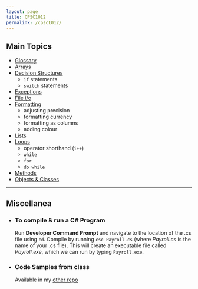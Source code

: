 ```yaml
---
layout: page
title: CPSC1012
permalink: /cpsc1012/
---
```


## Main Topics
- [Glossary](./glossary)
- [Arrays](./arrays)
- [Decision Structures](./decisionstructures)
  - `if` statements
  - `switch` statements
- [Exceptions](./exceptions)
- [File i/o](./fileIO)
- [Formatting](./formatting)
  - adjusting precision
  - formatting currency
  - formatting as columns
  - adding colour
- [Lists](./lists)
- [Loops](./loops)
  - operator shorthand (`i++`)
  - `while`
  - `for`
  - `do while`
- [Methods](./methods)
- [Objects & Classes](./objects)


***

## Miscellanea

- ### To compile & run a C# Program

   Run **Developer Command Prompt** and navigate to the location of the .cs file using `cd`.
   Compile by running ```csc Payroll.cs``` (where _Payroll.cs_ is the name of your .cs file).
   This will create an executable file called _Payroll.exe_, which we can run by typing ```Payroll.exe```.

- ### Code Samples from class

   Available in my [other repo](https://github.com/dmarshNAIT/cpsc1012)




